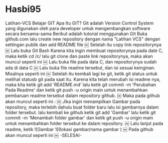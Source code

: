 # Hasbi95
Latihan-VCS Belajar GIT Apa Itu GIT? Git adalah Version Control System yang digunakan oleh para developer untuk mengembangkan software secara bersama-sama Berikut adalah tutorial menggunakan Git  Buka github.com lalu create new repository dengan nama "Latihan VCS" dengan settingan publik dan add README file ￼ Setelah itu copy link repositorynya ￼ Lalu buka Git Bash Karena kita ingin membuat repositorynya pada date C, maka ketik cd /c/ lalu git clone dan paste link repositorynya, maka akan muncul seperti ini ￼ Lalu buka file pada data C, dan repositorynya sudah ada di data C ￼ Lalu buka file readme tersebut, dan isi sesuai keinginan. Misalnya seperti ini ￼ Setelah itu kembali lagi ke git, ketik git status untuk melihat statusb git pada saat itu. Karena kita telah merubah isi readme nya, maka kita ketik git add 'README.md' lalu ketik git commit -m 'Perubahan Pada Readme' dan ketik git push -u origin main untuk menambahkan pembaruan readme tersebut dalam repository github. ￼ Maka pada github akan muncul seperti ini : ￼ Jika ingin menampilkan Gambar pada repository, maka terlebih dahulu buat folder baru lalu isi gambarnya dalam folder tersebut. lalu kembali ke github ketik git add 'Gambar' lalu ketik git commit -m 'Menambah folder gambar' dan ketik git push -u origin main untuk menambahkan folder tersebut ke dalam repository. ￼ Lalu lanjut pada readme, ketik ![Gambar 1](lokasi gambar/nama gambar ) ￼ Pada github akan muncul seperti ini ￼ -SELESAI-
